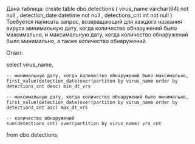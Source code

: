 Дана таблица:
create table dbo.detections (
virus_name		varchar(64) 	not null
,	detection_date 		datetime	not null
,	detections_cnt		int		not null
)
Требуется написать запрос, возвращающий для каждого названия вируса минимальную дату, когда количество обнаружений было максимально, и максимальную дату, когда количество обнаружений было минимально, а также количество обнаружений.

Ответ:

select
    virus_name,
   
    -- минимальную дату, когда количество обнаружений было максимально,
    first_value(detection_date)over(partiton by virus_name order by detections_cnt desc) min_dt_vrs
   
    -- максимальную дату, когда количество обнаружений было минимально,
    first_value(detection_date)over(partiton by virus_name order by detections_cnt asc) max_dt_vrs  
   
    -- количество обнаружений
    sum(detections_cnt) over(partition by virus_name) vrs_cnt
from
    dbo.detections;
